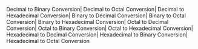 Decimal to Binary Conversion|
Decimal to Octal Conversion|
Decimal to Hexadecimal Conversion|
Binary to Decimal Conversion|
Binary to Octal Conversion|
Binary to Hexadecimal Conversion|
Octal to Decimal Conversion|
Octal to Binary Conversion|
Octal to Hexadecimal Conversion|
Hexadecimal to Decimal Conversion|
Hexadecimal to Binary Conversion|
Hexadecimal to Octal Conversion
